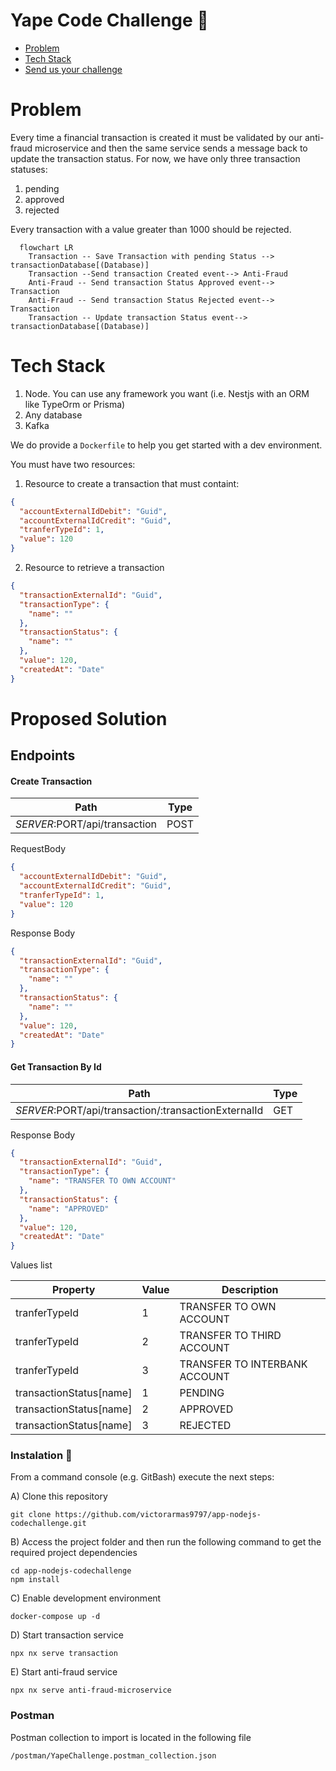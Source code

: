 # Yape Code Challenge :rocket:

- [Problem](#problem)
- [Tech Stack](#tech_stack)
- [Send us your challenge](#send_us_your_challenge)

# Problem

Every time a financial transaction is created it must be validated by our anti-fraud microservice and then the same service sends a message back to update the transaction status.
For now, we have only three transaction statuses:

<ol>
  <li>pending</li>
  <li>approved</li>
  <li>rejected</li>  
</ol>

Every transaction with a value greater than 1000 should be rejected.

```mermaid
  flowchart LR
    Transaction -- Save Transaction with pending Status --> transactionDatabase[(Database)]
    Transaction --Send transaction Created event--> Anti-Fraud
    Anti-Fraud -- Send transaction Status Approved event--> Transaction
    Anti-Fraud -- Send transaction Status Rejected event--> Transaction
    Transaction -- Update transaction Status event--> transactionDatabase[(Database)]
```

# Tech Stack

<ol>
  <li>Node. You can use any framework you want (i.e. Nestjs with an ORM like TypeOrm or Prisma) </li>
  <li>Any database</li>
  <li>Kafka</li>    
</ol>

We do provide a `Dockerfile` to help you get started with a dev environment.

You must have two resources:

1. Resource to create a transaction that must containt:

```json
{
  "accountExternalIdDebit": "Guid",
  "accountExternalIdCredit": "Guid",
  "tranferTypeId": 1,
  "value": 120
}
```

2. Resource to retrieve a transaction

```json
{
  "transactionExternalId": "Guid",
  "transactionType": {
    "name": ""
  },
  "transactionStatus": {
    "name": ""
  },
  "value": 120,
  "createdAt": "Date"
}
```

# Proposed Solution

## Endpoints

#### Create Transaction


| Path  | Type |
| ------------- | ------------- |
| $SERVER:$PORT/api/transaction  | POST |


RequestBody

```json
{
  "accountExternalIdDebit": "Guid",
  "accountExternalIdCredit": "Guid",
  "tranferTypeId": 1,
  "value": 120
}
```

Response Body
```json
{
  "transactionExternalId": "Guid",
  "transactionType": {
    "name": ""
  },
  "transactionStatus": {
    "name": ""
  },
  "value": 120,
  "createdAt": "Date"
}
```

####  Get Transaction By Id


| Path  | Type |
| ------------- | ------------- |
| $SERVER:$PORT/api/transaction/:transactionExternalId  | GET |


Response Body
```json
{
  "transactionExternalId": "Guid",
  "transactionType": {
    "name": "TRANSFER TO OWN ACCOUNT"
  },
  "transactionStatus": {
    "name": "APPROVED"
  },
  "value": 120,
  "createdAt": "Date"
}
```

Values list

| Property  | Value | Description  |
| ------------- | ------------- | ------------- |
| tranferTypeId  | 1 | TRANSFER TO OWN ACCOUNT |
| tranferTypeId  | 2 | TRANSFER TO THIRD ACCOUNT |
| tranferTypeId  | 3 | TRANSFER TO INTERBANK ACCOUNT |
| transactionStatus[name]  | 1 | PENDING |
| transactionStatus[name]  | 2 | APPROVED |
| transactionStatus[name]  | 3 | REJECTED |


### Instalation 🔧

From a command console (e.g. GitBash) execute the next steps:

A) Clone this repository

```
git clone https://github.com/victorarmas9797/app-nodejs-codechallenge.git
```

B) Access the project folder and then run the following command to get the required project dependencies

```
cd app-nodejs-codechallenge
npm install
```

C) Enable development environment

```
docker-compose up -d
```

D) Start transaction service

```
npx nx serve transaction
```

E) Start anti-fraud service

```
npx nx serve anti-fraud-microservice
```

### Postman

Postman collection to import is located in the following file

```
/postman/YapeChallenge.postman_collection.json
```
